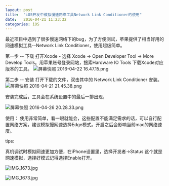 ```yaml
---
layout: post
title:  "iOS开发中模拟慢速网络工具Network Link Conditioner的使用"
date:   2016-04-21 11:23:32
categories: iOS 
---
```

最近项目中遇到了很多慢速网络下的bug，为了方便测试，苹果提供了相当好用的网速模拟工具--Network Link Conditioner，使用超级简单。

第一步 -- 下载
  打开Xcode - 选择 Xcode -> Open Developer Tool -> More Develop Tools。用苹果账号登录网站，搜索Hardware IO Tools 下载Xcode对应版本的工具。
![屏幕快照 2016-04-22 16.47.15.png](http://upload-images.jianshu.io/upload_images/734694-eb3808782a56c1fd.png?imageMogr2/auto-orient/strip%7CimageView2/2/w/1240)



第二步 -- 安装 
打开下载的文件，双击其中的 Network Link Conditioner 安装。
![屏幕快照 2016-04-21 21.45.38.png](http://upload-images.jianshu.io/upload_images/734694-2985b5ec06b95ddc.png?imageMogr2/auto-orient/strip%7CimageView2/2/w/1240)

安装完成后，工具会在系统设置中的最后一排出现，

![屏幕快照 2016-04-26 20.28.33.png](http://upload-images.jianshu.io/upload_images/734694-6256675f10608b70.png?imageMogr2/auto-orient/strip%7CimageView2/2/w/1240)

使用：
使用非常简单，看一眼就能会，这些配置不能满足需求的话，可以自行配置网络方案，建议模拟慢网速选择Edge模式。开启之后会影响当前mac的网络速度。

tips: 

真机调试时模拟网速更加方便，在iPhone设置里，选择开发者->Status 这个就是网速模拟，选择好模式记得选择Enable打开。

![IMG_1673.jpg](http://upload-images.jianshu.io/upload_images/734694-00063cd47aa79e0c.jpg?imageMogr2/auto-orient/strip%7CimageView2/2/w/1240)

![IMG_1673.jpg](http://upload-images.jianshu.io/upload_images/734694-f91970ebb3cb4b7f.jpg?imageMogr2/auto-orient/strip%7CimageView2/2/w/1240)